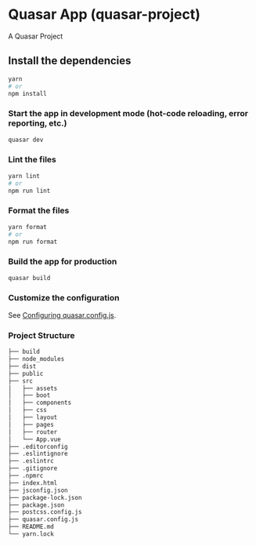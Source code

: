 # Quasar App (quasar-project)

A Quasar Project

## Install the dependencies

```bash
yarn
# or
npm install
```

### Start the app in development mode (hot-code reloading, error reporting, etc.)

```bash
quasar dev
```

### Lint the files

```bash
yarn lint
# or
npm run lint
```

### Format the files

```bash
yarn format
# or
npm run format
```

### Build the app for production

```bash
quasar build
```

### Customize the configuration

See [Configuring quasar.config.js](https://v2.quasar.dev/quasar-cli-vite/quasar-config-js).

###

### Project Structure

```bash
├── build
├── node_modules
├── dist
├── public
├── src
│   ├── assets
│   ├── boot
│   ├── components
│   ├── css
│   ├── layout
│   ├── pages
│   ├── router
│   └── App.vue
├── .editorconfig
├── .eslintignore
├── .eslintrc
├── .gitignore
├── .npmrc
├── index.html
├── jsconfig.json
├── package-lock.json
├── package.json
├── postcss.config.js
├── quasar.config.js
├── README.md
└── yarn.lock
```
